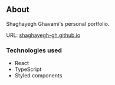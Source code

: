 ## About
Shaghayegh Ghavami's personal portfolio.


URL: [shaghayegh-gh.github.io](https://shaghayegh-gh.github.io)

### Technologies used
- React
- TypeScript
- Styled components
